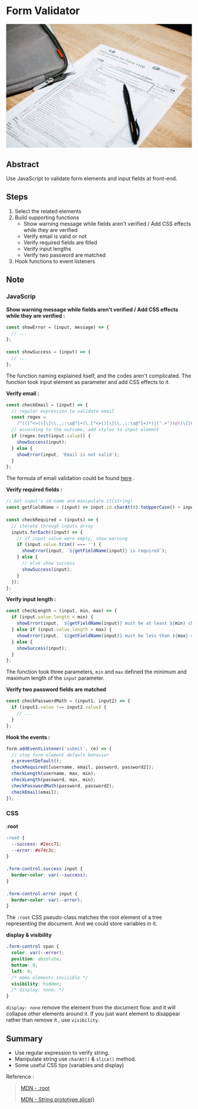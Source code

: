 # Form Validator

![image](../assets/image/form.jpg)

## Abstract

Use JavaScript to validate form elements and input fields at front-end.

## Steps

1. Select the related elements
2. Build supporting functions
   - Show warning message while fields aren't verified / Add CSS effects while they are verified
   - Verify email is valid or not
   - Verify required fields are filled
   - Verify input lengths
   - Verify two password are matched
3. Hook functions to event listeners

## Note

### JavaScrip

**Show warning message while fields aren't verified / Add CSS effects while they are verified :**

```js
const showError = (input, message) => {
  // ...
};

const showSuccess = (input) => {
  // ...
};
```

The function naming explained itself, and the codes aren't complicated. The function took input element as parameter and add CSS effects to it.

**Verify email :**

```js
const checkEmail = (input) => {
  // regular expression to validate email
  const regex =
    /^(([^<>()[\]\\.,;:\s@"]+(\.[^<>()[\]\\.,;:\s@"]+)*)|(".+"))@((\[[0-9]{1,3}\.[0-9]{1,3}\.[0-9]{1,3}\.[0-9]{1,3}\])|(([a-zA-Z\-0-9]+\.)+[a-zA-Z]{2,}))$/;
  // according to the outcome, add styles to input element
  if (regex.test(input.value)) {
    showSuccess(input);
  } else {
    showError(input, 'Email is not valid');
  }
};
```

The formula of email validation could be found [here][email] .

**Verify required fields :**

```js
// Get input's id name and manipulate it(string)
const getFieldName = (input) => input.id.charAt(0).toUpperCase() + input.id.slice(1);

const checkRequired = (inputs) => {
  // iterate through inputs array
  inputs.forEach((input) => {
    // if input value were empty, show warning
    if (input.value.trim() === '') {
      showError(input, `${getFieldName(input)} is required`);
    } else {
      // else show success
      showSuccess(input);
    }
  });
};
```

**Verify input length :**

```js
const checkLength = (input, min, max) => {
  if (input.value.length < min) {
    showError(input, `${getFieldName(input)} must be at least ${min} characters`);
  } else if (input.value.length > max) {
    showError(input, `${getFieldName(input)} must be less than ${max} characters`);
  } else {
    showSuccess(input);
  }
};
```

The function took three parameters, `min` and `max` defined the minimum and maximum length of the `input` parameter.

**Verify two password fields are matched**

```js
const checkPasswordMath = (input1, input2) => {
  if (input1.value !== input2.value) {
    // ...
  }
};
```

**Hook the events :**

```js
form.addEventListener('submit', (e) => {
  // stop form element default behavior
  e.preventDefault();
  checkRequired([username, email, password, password2]);
  checkLength(username, max, min);
  checkLength(password, max, min);
  checkPasswordMath(password, password2);
  checkEmail(email);
});
```

### CSS

**:root**

```css
:root {
  --success: #2ecc71;
  --error: #e74c3c;
}

.form-control.success input {
  border-color: var(--success);
}

.form-control.error input {
  border-color: var(--error);
}
```

The `:root` CSS pseudo-class matches the root element of a tree representing the document. And we could store variables in it.

**display & visibility**

```css
.form-control span {
  color: var(--error);
  position: absolute;
  bottom: 0;
  left: 0;
  /* make elements invisible */
  visibility: hidden;
  /* display: none; */
}
```

`display: none` remove the element from the document flow. and it will collapse other elements around it. If you just want element to disappear rather than remove it , use `visibility`.

## Summary

- Use regular expression to verify string.
- Manipulate string use `charAt()` & `slice()` method.
- Some useful CSS tips (variables and display)

Reference :

> [MDN - :root](https://developer.mozilla.org/en-US/docs/Web/CSS/:root)
>
> [MDN - String.prototype.slice()](https://developer.mozilla.org/en-US/docs/Web/JavaScript/Reference/Global_Objects/String/slice)

[email]: (https://stackoverflow.com/questions/46155/how-can-i-validate-an-email-address-in-javascript)
